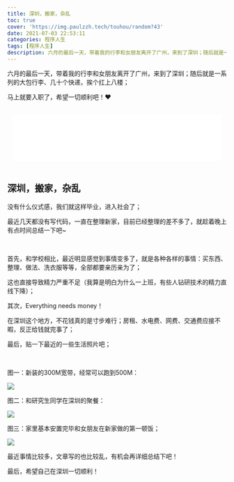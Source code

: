 ```yaml
---
title: 深圳，搬家，杂乱
toc: true
cover: 'https://img.paulzzh.tech/touhou/random?43'
date: 2021-07-03 22:53:11
categories: 程序人生
tags: [程序人生]
description: 六月的最后一天，带着我的行李和女朋友离开了广州，来到了深圳；随后就是一系列的大包行李、几十个快递，挨个扛上八楼；马上就要入职了，希望一切顺利吧！
---
```


六月的最后一天，带着我的行李和女朋友离开了广州，来到了深圳；随后就是一系列的大包行李、几十个快递，挨个扛上八楼；

马上就要入职了，希望一切顺利吧！♥

<br/>

<!--more-->

<HTML lang="en">

<div style="text-align: center;">
<iframe frameborder="no" border="1" marginwidth="0" marginheight="0" width="480" height="106" src="//music.163.com/outchain/player?type=2&id=1404879275&auto=0&height=66"></iframe>
</div>

</HTML>

<br/>

## **深圳，搬家，杂乱**

没有什么仪式感，我们就这样毕业，进入社会了；

最近几天都没有写代码，一直在整理新家，目前已经整理的差不多了，就趁着晚上有点时间总结一下吧~

<br/>

首先，和学校相比，最近明显感觉到事情变多了，就是各种各样的事情：买东西、整理、做法、洗衣服等等，全部都要亲历亲为了；

这也直接导致精力严重不足（我算是明白为什么一上班，有些人钻研技术的精力直线下降）；

其次，Everything needs money！

在深圳这个地方，不花钱真的是寸步难行；房租、水电费、网费、交通费应接不暇，反正给钱就完事了；

最后，贴一下最近的一些生活照片吧；

<br/>

图一：新装的300M宽带，经常可以跑到500M：

![](https://raw.gitmirror.com/JasonkayZK/blog_static/master/images/new_home_1.png)

图二：和研究生同学在深圳的聚餐：

![](https://raw.gitmirror.com/JasonkayZK/blog_static/master/images/new_home_2.jpg)

图三：家里基本安置完毕和女朋友在新家做的第一顿饭；

![](https://raw.gitmirror.com/JasonkayZK/blog_static/master/images/new_home_3.jpg)

最近事情比较多，文章写的也比较乱，有机会再详细总结下吧！

最后，希望自己在深圳一切顺利！

<br/>